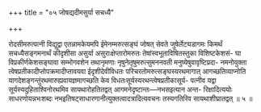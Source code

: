 +++
title = "०५ जोषद्यदीमसुर्या सचध्यै"

+++

रोदसीमरुत्पत्नी विद्युद्वा एतन्नामकेयमपि ईमेनम्मरुत्सङ्घं जोषत् सेवते जुषेर्लेट्यडागमः किमर्थं सचध्यैसङ्गमनार्थं कीदृशीसा असुर्या असुराःक्षेप्तारोमरुतः तेषांस्वभूताविषितस्तुका विशिष्टकेशसं- घा विप्रकीर्णकेशसङ्घावा सम्भोगवशेन तथानृमणाः नृषुनेतृषुमरुत्सुमननवती मनुष्येषुवावृष्टिप्रदा- नमनोयुक्ता त्वेषप्रतीकादीप्तोपक्रमादीप्तावयवा ईदृशीदेवीविधतः परिचरतोमरुत्सङ्घस्यरथमागात् आगच्छतिव्याप्नोति यागदेशङ्गन्तुंरथमारुह्यवायज्ञमागच्छति केव विधतःसूर्यस्यरथन्त्वेषप्रतीकासूर्य- पत्नीव यद्वा सूर्यस्यदुहिताश्विनोरथमिव सायथारोहतितद्वत् आगमनेदृष्टान्तः—नभसइत्यान अन्त- रिक्षादित्ययोः साधरणोयन्नभःशब्दः नभइतिषट्साधारणानीत्युक्तत्वादत्रादित्यवचनः तस्यगतिरिव सायथाशीघ्रातद्वत् ॥ ५ ॥